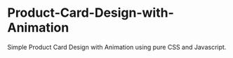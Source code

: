 # Product-Card-Design-with-Animation
Simple Product Card Design with Animation using pure CSS and Javascript.